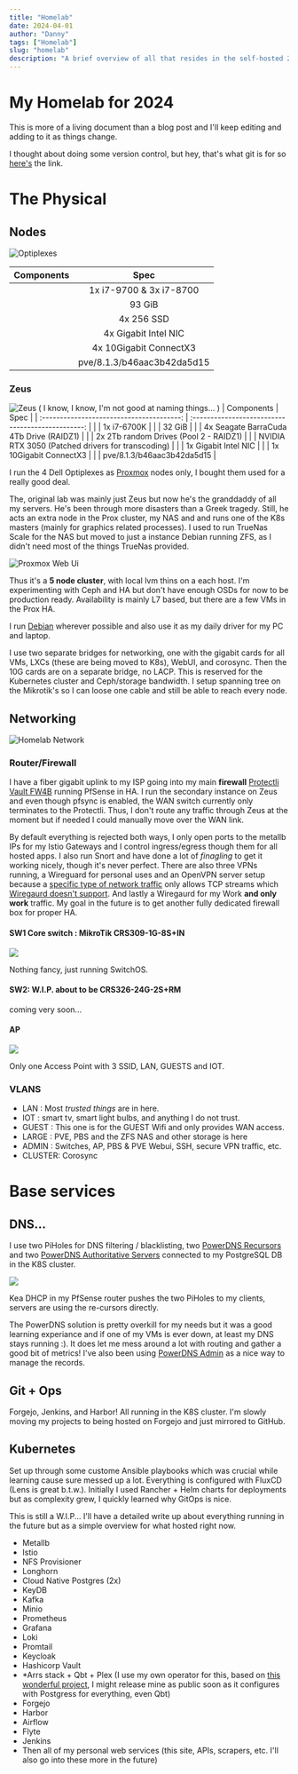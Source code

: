 ```yaml
---
title: "Homelab"
date: 2024-04-01
author: "Danny"
tags: ["Homelab"]
slug: "homelab"
description: "A brief overview of all that resides in the self-hosted 2018 mid-tier consumer-grade-hardware cloud"
---
```


# My Homelab for 2024


This is more of a living document than a blog post and I'll keep editing and adding to it as things change. 

I thought about doing some version control, but hey, that's what git is for so [here's](https://github.com/DannyAlas/jazzy-cloud) the link.

# The Physical

## Nodes

![Optiplexes](/imgs/homelab/optiplex-7070.png)

| Components                  | Spec |
| :------------------------:    | :-----------------: |
| <i class="fa-solid fa-microchip"></i>     |   1x i7-9700 & 3x i7-8700  |
| <i class="fa-solid fa-memory"></i>        |   93 GiB   |
| <i class="fa-solid fa-hard-drive"></i> |  4x 256 SSD   |
| <i class="fa-solid fa-network-wired"></i> | 4x Gigabit Intel NIC |
| <i class="fa-solid fa-network-wired"></i> | 4x 10Gigabit ConnectX3 |
| <i class="fa-brands fa-windows"></i>   | pve/8.1.3/b46aac3b42da5d15 |

### Zeus
![Zeus](/imgs/homelab/zeus.png)
( I know, I know, I'm not good at naming things... )
|                Components                 |                       Spec                        |
| :---------------------------------------: | :-----------------------------------------------: |
|   <i class="fa-solid fa-microchip"></i>   |                   1x  i7-6700K                    |
|    <i class="fa-solid fa-memory"></i>     |                      32 GiB                       |
|   <i class="fa-solid fa-database"></i>    |      4x Seagate BarraCuda 4Tb Drive (RAIDZ1)      |
|  <i class="fa-solid fa-hard-drive"></i>   |      2x 2Tb random Drives (Pool 2 - RAIDZ1)       |
|    <i class="fa-solid fa-server"></i>     | NVIDIA RTX 3050 (Patched drivers for transcoding) |
| <i class="fa-solid fa-network-wired"></i> |               1x Gigabit Intel NIC                |
| <i class="fa-solid fa-network-wired"></i> |              1x 10Gigabit ConnectX3               |
| <i class="fa-brands fa-windows"></i> |  pve/8.1.3/b46aac3b42da5d15 |

I run the 4 Dell Optiplexes as [Proxmox](https://www.proxmox.com/en/proxmox-virtual-environment/overview) nodes only, I bought them used for a really good deal.

The, original lab was mainly just Zeus but now he's the granddaddy of all my servers. He's been through more disasters than a Greek tragedy. Still, he acts an extra node in the Prox cluster, my NAS and and runs one of the K8s masters (mainly for graphics related processes). I used to run TrueNas Scale for the NAS but moved to just a instance Debian running ZFS, as I didn't need most of the things TrueNas provided. 


![Proxmox Web Ui](/imgs/homelab/prox-webui.png)


Thus it's a **5 node cluster**, with local lvm thins on a each host. I'm experimenting with Ceph and HA but don't have enough OSDs for now to be production ready. Availability is mainly L7 based, but there are a few VMs in the Prox HA.

I run [Debian](https://www.debian.org/) wherever possible and also use it as my daily driver for my PC and laptop.

I use two separate bridges for networking, one with the gigabit cards for all VMs, LXCs (these are being moved to K8s), WebUI, and corosync. Then the 10G cards are on a separate bridge, no LACP. This is reserved for the Kubernetes cluster and Ceph/storage bandwidth. I setup spanning tree on the Mikrotik's so I can loose one cable and still be able to reach every node.


## Networking

![Homelab Network](/imgs/homelab/network-diagram.png)

### Router/Firewall

I have a fiber gigabit uplink to my ISP going into my main **firewall** [Protectli Vault FW4B](https://protectli.com/product/fw4b/) running PfSense in HA. I run the secondary instance on Zeus and even though pfsync is enabled, the WAN switch currently only terminates to the Protectli. Thus, I don't route any traffic through Zeus at the moment but if needed I could manually move over the WAN link.

By default everything is rejected both ways, I only open ports to the metallb IPs for my Istio Gateways and I control ingress/egress though them for all hosted apps. I also run Snort and have done a lot of *finagling* to get it working nicely, though it's never perfect. There are also three VPNs running, a Wireguard for personal uses and an OpenVPN server setup because a [specific type of network traffic](https://support.torproject.org/abuse/what-about-ddos/#:~:text=But%20because%20Tor%20only%20transports%20correctly%20formed%20TCP%20streams%2C%20not%20all%20IP%20packets%2C%20you%20cannot%20send%20UDP%20packets%20over%20Tor) only allows TCP streams which [Wiregaurd doesn't support](https://www.wireguard.com/known-limitations/#:~:text=WireGuard%20explicitly%20does%20not%20support%20tunneling%20over%20TCP). And lastly a Wiregaurd for my Work **and only work** traffic. My goal in the future is to get another fully dedicated firewall box for proper HA.

#### SW1 Core switch : MikroTik CRS309-1G-8S+IN

![](/imgs/homelab/mikrotik-CRS309-1G-8S+IN.webp)

Nothing fancy, just running SwitchOS.

#### SW2: W.I.P. about to be CRS326-24G-2S+RM

coming very soon...

#### AP

![](/imgs/homelab/WAX214PA.png)

Only one Access Point with 3 SSID, LAN, GUESTS and IOT. 

### VLANS

* LAN : Most *trusted things* are in here.
* IOT : smart tv, smart light bulbs, and anything I do not trust.
* GUEST : This one is for the GUEST Wifi and only provides WAN access.
* LARGE : PVE, PBS and the ZFS NAS and other storage is here
* ADMIN : Switches, AP, PBS & PVE Webui, SSH, secure VPN traffic, etc. 
* CLUSTER: Corosync

# Base services

## DNS...

I use two PiHoles for DNS filtering / blacklisting, two [PowerDNS Recursors](https://doc.powerdns.com/recursor/) and two [PowerDNS Authoritative Servers](https://doc.powerdns.com/authoritative/) connected to my PostgreSQL DB in the K8S cluster.

![](/imgs/homelab/home-dns-infra-dark-background.png)

Kea DHCP in my PfSense router pushes the two PiHoles to my clients, servers are using the re-cursors directly.

The PowerDNS solution is pretty overkill for my needs but it was a good learning experiance and if one of my VMs is ever down, at least my DNS stays running :). It does let me mess around a lot with routing and gather a good bit of metrics! I've also been using [PowerDNS Admin](https://github.com/PowerDNS-Admin/PowerDNS-Admin) as a nice way to manage the records.

## Git + Ops

Forgejo, Jenkins, and Harbor! All running in the K8S cluster. I'm slowly moving my projects to being hosted on Forgejo and just mirrored to GitHub.

## Kubernetes

Set up through some custome Ansible playbooks which was crucial while learning cause sure messed up a lot. Everything is configured with FluxCD (Lens is great b.t.w.). Initially I used Rancher + Helm charts for deployments but as complexity grew, I quickly learned why GitOps is nice.

This is still a W.I.P... I'll have a detailed write up about everything running in the future but as a simple overview for what hosted right now.

- Metallb
- Istio
- NFS Provisioner
- Longhorn
- Cloud Native Postgres (2x)
- KeyDB
- Kafka
- Minio
- Prometheus
- Grafana
- Loki
- Promtail
- Keycloak
- Hashicorp Vault
- *Arrs stack + Qbt + Plex (I use my own operator for this, based on [this wonderful project](https://github.com/kubealex/k8s-mediaserver-operator), I might release mine as public soon as it configures with Postgress for everything, even Qbt)
- Forgejo
- Harbor
- Airflow
- Flyte
- Jenkins
- Then all of my personal web services (this site, APIs, scrapers, etc. I'll also go into these more in the future)
